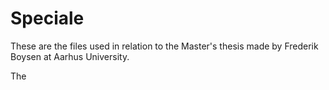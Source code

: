 # Speciale

These are the files used in relation to the Master's thesis made by Frederik Boysen at Aarhus University. 

The 
